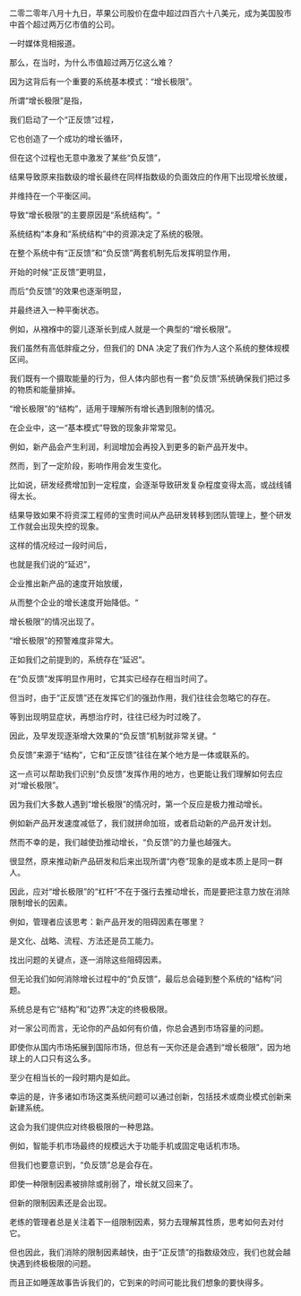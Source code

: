 二零二零年八月十九日，苹果公司股价在盘中超过四百六十八美元，成为美国股市中首个超过两万亿市值的公司。

一时媒体竞相报道。

那么，在当时，为什么市值超过两万亿这么难？

因为这背后有一个重要的系统基本模式：“增长极限”。

所谓“增长极限”是指，

我们启动了一个“正反馈”过程，

它也创造了一个成功的增长循环，

但在这个过程也无意中激发了某些“负反馈”，

结果导致原来指数级的增长最终在同样指数级的负面效应的作用下出现增长放缓，

并维持在一个平衡区间。

导致“增长极限”的主要原因是“系统结构”。“

系统结构”本身和“系统结构”中的资源决定了系统的极限。

在整个系统中有“正反馈”和“负反馈”两套机制先后发挥明显作用，

开始的时候“正反馈”更明显，

而后“负反馈”的效果也逐渐明显，

并最终进入一种平衡状态。

例如，从襁褓中的婴儿逐渐长到成人就是一个典型的“增长极限”。

我们虽然有高低胖瘦之分，但我们的 DNA 决定了我们作为人这个系统的整体规模区间。

我们既有一个摄取能量的行为，但人体内部也有一套“负反馈”系统确保我们把过多的物质和能量排掉。

“增长极限”的“结构”，适用于理解所有增长遇到限制的情况。

在企业中，这一“基本模式”导致的现象非常常见。

例如，新产品会产生利润，利润增加会再投入到更多的新产品开发中。

然而，到了一定阶段，影响作用会发生变化。

比如说，研发经费增加到一定程度，会逐渐导致研发复杂程度变得太高，或战线铺得太长。

结果导致如果不将资深工程师的宝贵时间从产品研发转移到团队管理上，整个研发工作就会出现失控的现象。

这样的情况经过一段时间后，

也就是我们说的“延迟”，

企业推出新产品的速度开始放缓，

从而整个企业的增长速度开始降低。“

增长极限”的情况出现了。

“增长极限”的预警难度非常大。

正如我们之前提到的，系统存在“延迟”。

在“负反馈”发挥明显作用时，它其实已经存在相当时间了。

但当时，由于“正反馈”还在发挥它们的强劲作用，我们往往会忽略它的存在。

等到出现明显症状，再想治疗时，往往已经为时过晚了。

因此，及早发现逐渐增大效果的“负反馈”机制就非常关键。“

负反馈”来源于“结构”，它和“正反馈”往往在某个地方是一体或联系的。

这一点可以帮助我们识别“负反馈”发挥作用的地方，也更能让我们理解如何去应对“增长极限”。

因为我们大多数人遇到“增长极限”的情况时，第一个反应是极力推动增长。

例如新产品开发速度减低了，我们就拼命加班，或者启动新的产品开发计划。

然而不幸的是，我们越使劲推动增长，“负反馈”的力量也越强大。

很显然，原来推动新产品研发和后来出现所谓“内卷”现象的是或本质上是同一群人。

因此，应对“增长极限”的“杠杆”不在于强行去推动增长，而是要把注意力放在消除限制增长的因素。

例如，管理者应该思考：新产品开发的阻碍因素在哪里？

是文化、战略、流程、方法还是员工能力。

找出问题的关键点，逐一消除这些阻碍因素。

但无论我们如何消除增长过程中的“负反馈”，最后总会碰到整个系统的“结构”问题。

系统总是有它“结构”和“边界”决定的终极极限。

对一家公司而言，无论你的产品如何有价值，你总会遇到市场容量的问题。

即使你从国内市场拓展到国际市场，但总有一天你还是会遇到“增长极限”，因为地球上的人口只有这么多。

至少在相当长的一段时期内是如此。

幸运的是，许多诸如市场这类系统问题可以通过创新，包括技术或商业模式创新来新建系统。

这会为我们提供应对终极极限的一种思路。

例如，智能手机市场最终的规模远大于功能手机或固定电话机市场。

但我们也要意识到，“负反馈”总是会存在。

即使一种限制因素被排除或削弱了，增长就又回来了。

但新的限制因素还是会出现。

老练的管理者总是关注着下一组限制因素，努力去理解其性质，思考如何去对付它。

但也因此，我们消除的限制因素越快，由于“正反馈”的指数级效应，我们也就会越快遇到终极极限的问题。

而且正如睡莲故事告诉我们的，它到来的时间可能比我们想象的要快得多。
